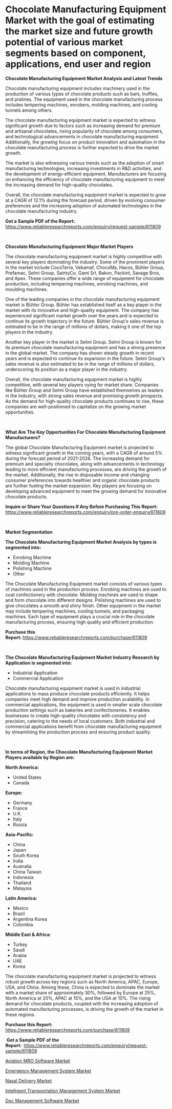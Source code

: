 <p><h1>Chocolate Manufacturing Equipment Market with the goal of estimating the market size and future growth potential of various market segments based on component, applications, end user and region</h1></p><p><strong>Chocolate Manufacturing Equipment Market Analysis and Latest Trends</strong></p>
<p><p>Chocolate manufacturing equipment includes machinery used in the production of various types of chocolate products such as bars, truffles, and pralines. The equipment used in the chocolate manufacturing process includes tempering machines, enrobers, molding machines, and cooling tunnels among others.</p><p>The chocolate manufacturing equipment market is expected to witness significant growth due to factors such as increasing demand for premium and artisanal chocolates, rising popularity of chocolate among consumers, and technological advancements in chocolate manufacturing equipment. Additionally, the growing focus on product innovation and automation in the chocolate manufacturing process is further expected to drive the market growth.</p><p>The market is also witnessing various trends such as the adoption of smart manufacturing technologies, increasing investments in R&D activities, and the development of energy-efficient equipment. Manufacturers are focusing on enhancing the efficiency of chocolate manufacturing equipment to meet the increasing demand for high-quality chocolates.</p><p>Overall, the chocolate manufacturing equipment market is expected to grow at a CAGR of 12.1% during the forecast period, driven by evolving consumer preferences and the increasing adoption of automated technologies in the chocolate manufacturing industry.</p></p>
<p><strong>Get a Sample PDF of the Report:&nbsp;</strong> <a href="https://www.reliableresearchreports.com/enquiry/request-sample/611809">https://www.reliableresearchreports.com/enquiry/request-sample/611809</a></p>
<p>&nbsp;</p>
<p><strong>Chocolate Manufacturing Equipment Major Market Players</strong></p>
<p><p>The chocolate manufacturing equipment market is highly competitive with several key players dominating the industry. Some of the prominent players in the market include CocoTerra, Vekamaf, ChocoMa, Hacos, Bühler Group, Prefamac, Selmi Group, SaintyCo, Gami Srl, Bakon, Packint, Savage Bros, and Apex. These companies offer a wide range of equipment for chocolate production, including tempering machines, enrobing machines, and moulding machines.</p><p>One of the leading companies in the chocolate manufacturing equipment market is Bühler Group. Bühler has established itself as a key player in the market with its innovative and high-quality equipment. The company has experienced significant market growth over the years and is expected to continue its growth trajectory in the future. Bühler Group's sales revenue is estimated to be in the range of millions of dollars, making it one of the top players in the industry.</p><p>Another key player in the market is Selmi Group. Selmi Group is known for its premium chocolate manufacturing equipment and has a strong presence in the global market. The company has shown steady growth in recent years and is expected to continue its expansion in the future. Selmi Group's sales revenue is also estimated to be in the range of millions of dollars, underscoring its position as a major player in the industry.</p><p>Overall, the chocolate manufacturing equipment market is highly competitive, with several key players vying for market share. Companies like Bühler Group and Selmi Group have established themselves as leaders in the industry, with strong sales revenue and promising growth prospects. As the demand for high-quality chocolate products continues to rise, these companies are well-positioned to capitalize on the growing market opportunities.</p></p>
<p>&nbsp;</p>
<p><strong>What Are The Key Opportunities For Chocolate Manufacturing Equipment Manufacturers?</strong></p>
<p><p>The global Chocolate Manufacturing Equipment market is projected to witness significant growth in the coming years, with a CAGR of around 5% during the forecast period of 2021-2026. The increasing demand for premium and specialty chocolates, along with advancements in technology leading to more efficient manufacturing processes, are driving the growth of the market. Additionally, the rise in disposable income and changing consumer preferences towards healthier and organic chocolate products are further fueling the market expansion. Key players are focusing on developing advanced equipment to meet the growing demand for innovative chocolate products.</p></p>
<p><strong>Inquire or Share Your Questions If Any Before Purchasing This Report:</strong> <a href="https://www.reliableresearchreports.com/enquiry/pre-order-enquiry/611809">https://www.reliableresearchreports.com/enquiry/pre-order-enquiry/611809</a></p>
<p>&nbsp;</p>
<p><strong>Market Segmentation</strong></p>
<p><strong>The Chocolate Manufacturing Equipment Market Analysis by types is segmented into:</strong></p>
<p><ul><li>Enrobing Machine</li><li>Molding Machine</li><li>Polishing Machine</li><li>Other</li></ul></p>
<p><p>The Chocolate Manufacturing Equipment market consists of various types of machines used in the production process. Enrobing machines are used to coat confectionery with chocolate. Molding machines are used to shape and form chocolate into different designs. Polishing machines are used to give chocolates a smooth and shiny finish. Other equipment in the market may include tempering machines, cooling tunnels, and packaging machines. Each type of equipment plays a crucial role in the chocolate manufacturing process, ensuring high quality and efficient production.</p></p>
<p><strong>Purchase this Report:&nbsp;</strong><a href="https://www.reliableresearchreports.com/purchase/611809">https://www.reliableresearchreports.com/purchase/611809</a></p>
<p>&nbsp;</p>
<p><strong>The Chocolate Manufacturing Equipment Market Industry Research by Application is segmented into:</strong></p>
<p><ul><li>Industrial Application</li><li>Commercial Application</li></ul></p>
<p><p>Chocolate manufacturing equipment market is used in industrial applications to mass produce chocolate products efficiently. It helps companies meet high demand and improve production scalability. In commercial applications, the equipment is used in smaller scale chocolate production settings such as bakeries and confectioneries. It enables businesses to create high-quality chocolates with consistency and precision, catering to the needs of local customers. Both industrial and commercial applications benefit from chocolate manufacturing equipment by streamlining the production process and ensuring product quality.</p></p>
<p>&nbsp;</p>
<p><strong>In terms of Region, the Chocolate Manufacturing Equipment Market Players available by Region are:</strong></p>
<p>
    <p> <strong> North America: </strong>
        <ul>
            <li>United States</li>
            <li>Canada</li>
        </ul>
        </p> 
    <p> <strong> Europe: </strong>
        <ul>
            <li>Germany</li>
            <li>France</li>
            <li>U.K.</li>
            <li>Italy</li>
            <li>Russia</li>
        </ul>
        </p> 
    <p> <strong> Asia-Pacific: </strong>
        <ul>
            <li>China</li>
            <li>Japan</li>
            <li>South Korea</li>
            <li>India</li>
            <li>Australia</li>
            <li>China Taiwan</li>
            <li>Indonesia</li>
            <li>Thailand</li>
            <li>Malaysia</li>
        </ul>
        </p> 
    <p> <strong> Latin America: </strong>
        <ul>
            <li>Mexico</li>
            <li>Brazil</li>
            <li>Argentina Korea</li>
            <li>Colombia</li>
        </ul>
        </p> 
    <p> <strong> Middle East & Africa: </strong>
        <ul>
            <li>Turkey</li>
            <li>Saudi</li>
            <li>Arabia</li>
            <li>UAE</li>
            <li>Korea</li>
        </ul>
    </p>
    </p>
<p><p>The chocolate manufacturing equipment market is projected to witness robust growth across key regions such as North America, APAC, Europe, USA, and China. Among these, China is expected to dominate the market with a market share of approximately 30%, followed by Europe at 25%, North America at 20%, APAC at 15%, and the USA at 10%. The rising demand for chocolate products, coupled with the increasing adoption of automated manufacturing processes, is driving the growth of the market in these regions.</p></p>
<p><strong>Purchase this Report: </strong><a href="https://www.reliableresearchreports.com/purchase/611809">https://www.reliableresearchreports.com/purchase/611809</a></p>
<p>&nbsp;<strong>Get a Sample PDF of the Report:&nbsp;&nbsp;</strong><a href="https://www.reliableresearchreports.com/enquiry/request-sample/611809">https://www.reliableresearchreports.com/enquiry/request-sample/611809</a></p>
<p><strong></strong></p>
<p><p><a href="https://medium.com/p/fa2a09f3b0a6/edit">Aviation MRO Software Market</a></p><p><a href="https://medium.com/p/472af58b6131/edit">Emergency Management System Market</a></p><p><a href="https://medium.com/p/c8d22adbea34/edit">Nasal Delivery Market</a></p><p><a href="https://medium.com/p/4ab3c0ef43e2/edit">Intelligent Transportation Management System Market</a></p><p><a href="https://medium.com/p/dad3ea3be8b9/edit">Doc Management Software Market</a></p></p>